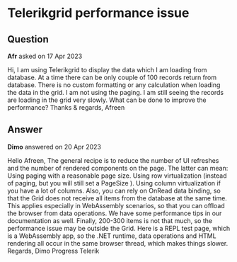 # Telerikgrid performance issue

## Question

**Afr** asked on 17 Apr 2023

Hi, I am using Telerikgrid to display the data which I am loading from database. At a time there can be only couple of 100 records return from database. There is no custom formatting or any calculation when loading the data in the grid. I am not using the paging. I am still seeing the records are loading in the grid very slowly. What can be done to improve the performance? Thanks & regards, Afreen

## Answer

**Dimo** answered on 20 Apr 2023

Hello Afreen, The general recipe is to reduce the number of UI refreshes and the number of rendered components on the page. The latter can mean: Using paging with a reasonable page size. Using row virtualization (instead of paging, but you will still set a PageSize ). Using column virtualization if you have a lot of columns. Also, you can rely on OnRead data binding, so that the Grid does not receive all items from the database at the same time. This applies especially in WebAssembly scenarios, so that you can offload the browser from data operations. We have some performance tips in our documentation as well. Finally, 200-300 items is not that much, so the performance issue may be outside the Grid. Here is a REPL test page, which is a WebAssembly app, so the .NET runtime, data operations and HTML rendering all occur in the same browser thread, which makes things slower. Regards, Dimo Progress Telerik
